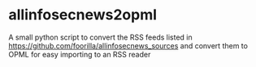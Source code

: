 # allinfosecnews2opml
A small python script to convert the RSS feeds listed in https://github.com/foorilla/allinfosecnews_sources and convert them to OPML for easy importing to an RSS reader
